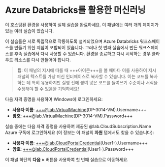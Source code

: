 # Azure Databricks를 활용한 머신러닝

이 호스팅된 환경을 사용하여 실제 실습을 완료하세요. 이 패널에는 여러 개의 페이지가 있는 여러 실습이 있습니다.

이 실습들은 서로 독립적으로 작동하도록 설계되었으며 Azure Databricks 워크스페이스를 만들기 위한 지침이 포함되어 있습니다. 그러나 첫 번째 실습에서 만든 워크스페이스를 후속 실습에서 다시 사용할 수 있습니다. 환경을 종료하고 다시 시작하는 경우 클라우드 리소스를 다시 만들어야 합니다.

> **팁**: 이 패널의 지시에 따를 때 +++아이콘+++을 볼 때마다 이를 사용하여 지시 패널의 텍스트를 가상 머신 인터페이스로 복사할 수 있습니다. 이는 코드를 복사하는 데 특히 유용하지만 실행 전에 붙여 넣은 코드를 들여쓰기 수준이나 서식을 수정해야 할 수 있음을 기억하세요!

다음 자격 증명을 사용하여 Windows에 로그인하세요:

- **사용자 이름**: +++@lab.VirtualMachine(DP-3014-VM).Username+++
- **암호**: +++@lab.VirtualMachine(DP-3014-VM).Password+++

실습 중에는 다음 자격 증명을 사용하여 제공된 @lab.CloudSubscription.Name Azure 구독에 로그인하세요 (이 정보는 이 패널의 **자원** 탭에서도 찾을 수 있습니다):

- **사용자 이름**: +++@lab.CloudPortalCredential(User1-).Username+++
- **암호**: +++@lab.CloudPortalCredential(User1-).Password+++

이 패널 하단의 **다음 >** 버튼을 사용하여 첫 번째 실습으로 이동하세요.
